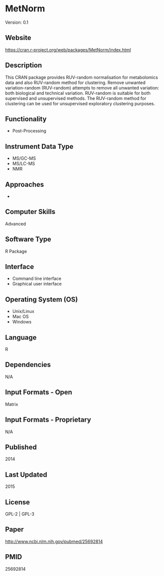 # MetNorm
Version: 0.1

## Website
https://cran.r-project.org/web/packages/MetNorm/index.html

## Description
This CRAN package provides RUV-random normalisation for metabolomics data and also RUV-random method for clustering. Remove unwanted variation-random (RUV-random) attempts to remove all unwanted variation: both biological and technical variation. RUV-random is suitable for both supervised and unsupervised methods. The RUV-random method for clustering can be used for unsupervised exploratory clustering purposes.

## Functionality
- Post-Processing

## Instrument Data Type
- MS/GC-MS
- MS/LC-MS
- NMR

## Approaches
-

## Computer Skills
Advanced

## Software Type
R Package

## Interface
- Command line interface
- Graphical user interface

## Operating System (OS)
- Unix/Linux
- Mac OS
- Windows

## Language
R

## Dependencies
N/A

## Input Formats - Open
Matrix

## Input Formats - Proprietary
N/A

## Published
2014

## Last Updated
2015

## License
GPL-2 | GPL-3

## Paper
http://www.ncbi.nlm.nih.gov/pubmed/25692814

## PMID
25692814
